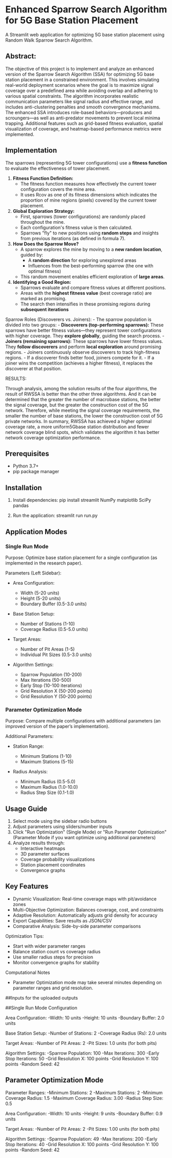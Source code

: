# Enhanced Sparrow Search Algorithm for 5G Base Station Placement

A Streamlit web application for optimizing 5G base station placement using Random Walk Sparrow Search Algorithm.

## Abstract:

The objective of this project is to implement and analyze an enhanced version of the Sparrow Search Algorithm (SSA) for optimizing 5G base station placement in a
constrained environment. This involves simulating real-world deployment scenarios where the goal is to maximize signal coverage over a predefined area while avoiding
overlap and adhering to various spatial constraints. The algorithm incorporates realistic communication parameters like signal radius and effective range, and includes anti-clustering penalties and smooth convergence mechanisms. The enhanced SSA introduces role-based behaviors—producers and scroungers—as well as anti-predator movements to prevent local minima trapping. Additional features such as grid-based fitness evaluation, spatial visualization of coverage, and heatmap-based performance metrics were implemented. 

## Implementation
The sparrows (representing 5G tower configurations) use a **fitness function** to evaluate the effectiveness of tower placement.

1. **Fitness Function Definition:**
    - The fitness function measures how effectively the current tower configuration covers the mine area.
    -  It uses Rcov as one of its fitness dimensions which indicates the proportion of mine regions (pixels) covered by the current tower placement.
2. **Global Exploration Strategy:**
    - First, sparrows (tower configurations) are randomly placed throughout the mine.
    - Each configuration's fitness value is then calculated.
    - Sparrows "fly" to new positions using **random steps** and insights from previous iterations (as defined in formula 7).
3. **How Does the Sparrow Move?**
    - A sparrow explores the mine by moving to a **new random location**, guided by:
        - A **random direction** for exploring unexplored areas
        - Influences from the best-performing sparrow (the one with optimal fitness)
    - This random movement enables efficient exploration of **large areas**.
4. **Identifying a Good Region:**
    - Sparrows evaluate and compare fitness values at different positions.
    - Areas with the **highest fitness value** (best coverage ratio) are marked as promising.
    - The search then intensifies in these promising regions during **subsequent iterations**

Sparrow Roles (Discoverers vs. Joiners):
    - The sparrow population is divided into two groups:
        - **Discoverers (top-performing sparrows):**
        These sparrows have better fitness values—they represent tower configurations with higher coverage. They **explore globally**, guiding the search process.
        - **Joiners (remaining sparrows):**
        These sparrows have lower fitness values. They **follow discoverers** and perform **local exploration** around promising regions.
        - Joiners continuously observe discoverers to track high-fitness regions.
        - If a discoverer finds better food, joiners compete for it.
        - If a joiner wins the competition (achieves a higher fitness), it replaces the discoverer at that position.

RESULTS:

Through analysis, among the solution results of the four
algorithms, the result of RWSSA is better than the other three
algorithms. And it can be determined that the greater the number
of macrobase stations, the better the signal coverage, but the
greater the construction cost of the 5G network. Therefore,
while meeting the signal coverage requirements, the smaller the
number of base stations, the lower the construction cost of 5G
private networks.
In summary, RWSSA has achieved a higher optimal coverage rate, a more
uniform5Gbase station distribution and fewer network coverage
blind spots, which validates the algorithm it has better network
coverage optimization performance.


## Prerequisites
- Python 3.7+
- pip package manager

## Installation
1. Install dependencies:
   pip install streamlit NumPy matplotlib SciPy pandas

2. Run the application:
   streamlit run run.py

## Application Modes

### Single Run Mode
Purpose: Optimize base station placement for a single configuration (as implemented in the research paper).

Parameters (Left Sidebar):
- Area Configuration:
  - Width (5-20 units)
  - Height (5-20 units)
  - Boundary Buffer (0.5-3.0 units)
  
- Base Station Setup:
  - Number of Stations (1-10)
  - Coverage Radius (0.5-5.0 units)

- Target Areas:
  - Number of Pit Areas (1-5)
  - Individual Pit Sizes (0.5-3.0 units)

- Algorithm Settings:
  - Sparrow Population (10-200)
  - Max Iterations (50-500)
  - Early Stop (10-100 iterations)
  - Grid Resolution X (50-200 points)
  - Grid Resolution Y (50-200 points)

### Parameter Optimization Mode
Purpose: Compare multiple configurations with additional parameters (an improved version of the paper’s implementation).

Additional Parameters:
- Station Range:
  - Minimum Stations (1-10)
  - Maximum Stations (5-15)

- Radius Analysis:
  - Minimum Radius (0.5-5.0)
  - Maximum Radius (1.0-10.0)
  - Radius Step Size (0.1-1.0)

## Usage Guide
1. Select mode using the sidebar radio buttons
2. Adjust parameters using sliders/number inputs
3. Click "Run Optimization" (Single Mode) or "Run Parameter Optimization" (Parameter Mode if you want optimize using additional parameters)
4. Analyze results through:
   - Interactive heatmaps
   - 3D parameter surfaces
   - Coverage probability visualizations
   - Station placement coordinates
   - Convergence graphs

## Key Features
- Dynamic Visualization: Real-time coverage maps with pit/avoidance zones
- Multi-Objective Optimization: Balances coverage, cost, and constraints
- Adaptive Resolution: Automatically adjusts grid density for accuracy
- Export Capabilities: Save results as JSON/CSV
- Comparative Analysis: Side-by-side parameter comparisons

Optimization Tips:
- Start with wider parameter ranges
- Balance station count vs coverage radius
- Use smaller radius steps for precision
- Monitor convergence graphs for stability

Computational Notes
- Parameter Optimization mode may take several minutes depending on parameter ranges and grid resolution.

##Inputs for the uploaded outputs

##Single Run Mode Configuration

Area Configuration:
-Width: 10 units
-Height: 10 units
-Boundary Buffer: 2.0 units

Base Station Setup:
-Number of Stations: 2
-Coverage Radius (Rs): 2.0 units

Target Areas:
-Number of Pit Areas: 2
-Pit Sizes: 1.0 units (for both pits)

Algorithm Settings:
-Sparrow Population: 100
-Max Iterations: 300
-Early Stop Iterations: 50
-Grid Resolution X: 100 points
-Grid Resolution Y: 100 points
-Random Seed: 42

## Parameter Optimization Mode

Parameter Ranges:
-Minimum Stations: 2
-Maximum Stations: 2
-Minimum Coverage Radius: 1.5
-Maximum Coverage Radius: 3.00
-Radius Step Size: 0.5

Area Configuration:
-Width: 10 units
-Height: 9 units
-Boundary Buffer: 0.9 units

Target Areas:
-Number of Pit Areas: 2
-Pit Sizes: 1.00 units (for both pits)

Algorithm Settings:
-Sparrow Population: 49
-Max Iterations: 200
-Early Stop Iterations: 40
-Grid Resolution X: 100 points
-Grid Resolution Y: 100 points
-Random Seed: 42



